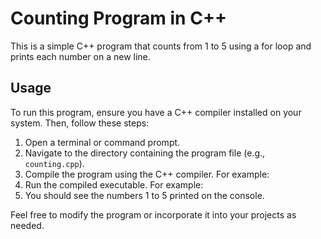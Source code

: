 # Counting Program in C++

This is a simple C++ program that counts from 1 to 5 using a for loop and prints each number on a new line.

## Usage
To run this program, ensure you have a C++ compiler installed on your system. Then, follow these steps:
1. Open a terminal or command prompt.
2. Navigate to the directory containing the program file (e.g., `counting.cpp`).
3. Compile the program using the C++ compiler. For example:
4. Run the compiled executable. For example:
5. You should see the numbers 1 to 5 printed on the console.

Feel free to modify the program or incorporate it into your projects as needed.
